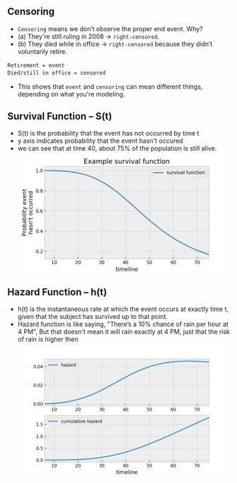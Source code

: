 ## Censoring
- `Censoring` means we don’t observe the proper end event. Why?
- (a) They're still ruling in 2008 → `right-censored`.
- (b) They died while in office → `right-censored` because they didn’t voluntarily retire.

```bash
Retirement = event
Died/still in office = censored
```
- This shows that `event` and `censoring` can mean different things, depending on what you're modeling.

## Survival Function – S(t)
- S(t) is the probability that the event has not occurred by time t
- y axis indicates probability that the event hasn't occured
- we can see that at time 40, about 75% of the population is still alive.
![alt text](../00-img/survival.png)

## Hazard Function – h(t)
- h(t) is the instantaneous rate at which the event occurs at exactly time t, given that the subject has survived up to that point.
-  Hazard function is like saying, "There’s a 10% chance of rain per hour at 4 PM", But that doesn't mean it will rain exactly at 4 PM, just that the risk of rain is higher then
![alt text](../00-img/hazard_&_cumm_hazard.png)